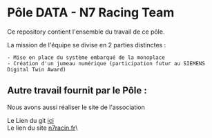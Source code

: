 # Pôle DATA - N7 Racing Team
Ce repository contient l'ensemble du travail de ce pôle.


La mission de l'équipe se divise en 2 parties distinctes :


    - Mise en place du système embarqué de la monoplace
    - Création d'un jumeau numérique (participation futur au SIEMENS Digital Twin Award)

## Autre travail fournit par le Pôle :
Nous avons aussi réaliser le site de l'association

Le Lien du git [ici](https://github.com/LucasThTrT/n7racing)\
Le lien du site [n7racin.fr](n7racing.fr)\
